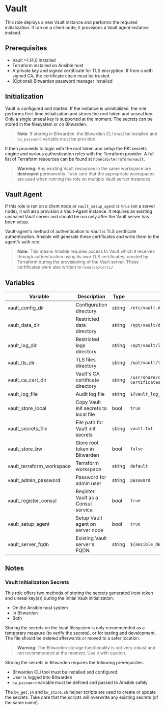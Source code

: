 # Vault

This role deploys a new Vault instance and performs the required initialization.
If ran on a client node, it provisions a Vault agent instance instead.

## Prerequisites
- Vault >1.14.0 installed
- Terraform installed on Ansible host
- A private key and signed certificate for TLS encryption. If from a self-signed CA,
  the certificate chain must be trusted.
- (Optional) Bitwarden password manager installed

## Initialization

Vault is configured and started. If the instance is uninitialized, the role
performs first-time initialization and stores the root token and unseal key.
Only a single unseal key is supported at the moment. The secrets can be stored
in the filesystem or on Bitwarden.

>**Note**: If storing in Bitwarden, the Bitwarden CLI must be installed and
>`bw_password` variable must be provided.

It then proceeds to login with the root token and setup the PKI secrets engine
and various authentication roles with the Terraform provider. A full list of
Terraform resources can be found at `homelab/terraform/vault`.

>**Warning**: Any existing Vault resources in the same workspace are
>**destroyed** permanently. Take care that the appropriate workspaces are used
>when running the role on multiple Vault server instances.

## Vault Agent

If this role is ran on a client node or `vault_setup_agent` is `true` (on a
server node), it will also provision a Vault-Agent instance. It requires an
existing unsealed Vault server and should be run only after the Vault server has
been setup.

Vault-agent's method of authentication to Vault is TLS certificate
authentication. Ansible will generate these certificates and write them to the
agent's auth role.

>**Note**: This means Ansible requires access to Vault which it receives through
>authentication using its own TLS certificates, created by Terraform during the
>provisioning of the Vault server. These certificates were also written to
>`homelab/certs/`

## Variables

| Variable | Description | Type | Default |
| -------- | ----------- | ---- | ------- |
| vault_config_dir | Configuration directory | string | `/etc/vault.d` |
| vault_data_dir | Restricted data directory | string | `/opt/vault/data` |
| vault_log_dir | Restricted logs directory | string | `/opt/vault/logs` |
| vault_tls_dir | TLS files directory | string | `/opt/vault/tls` |
| vault_ca_cert_dir | Vault's CA certificate directory | string | `/usr/share/ca-certificates/vault` |
| vault_log_file | Audit log file | string | `${vault_log_dir}/vault.log` |
| vault_store_local | Copy Vault init secrets to local file | bool | `true` |
| vault_secrets_file | File path for Vault init secrets | string | `vault.txt` |
| vault_store_bw | Store root token in Bitwarden | bool | `false` |
| vault_terraform_workspace | Terraform workspace | string | `default` |
| vault_admin_password | Password for admin user | string | `password` |
| vault_register_consul | Register Vault as a Consul service | bool | `true` |
| vault_setup_agent | Setup Vault agent on server node | bool | `true` |
| vault_server_fqdn | Existing Vault server's FQDN | string | `${ansible_default_ipv4.address}` |

## Notes

### Vault Initialization Secrets

This role offers two methods of storing the secrets generated (root token and
unseal key(s)) during the initial Vault initialization:

- On the Ansible host system
- In Bitwarden
- Both

Storing the secrets on the local filesystem is only recommended as a temporary
measure (to verify the secrets), or for testing and development. The file should
be deleted afterwards or moved to a safer location.

>**Warning**: The Bitwarden storage functionality is not very robust and not
>recommended at the moment. Use it with caution.

Storing the secrets in Bitwarden requires the following prerequisites:
- Bitwarden CLI tool must be installed and configured
- User is logged into Bitwarden
- `bw_password` variable must be defined and passed to Ansible safely

The `bw_get.sh` and `bw_store.sh` helper scripts are used to create or update
the secrets. Take care that the scripts will overwrite any existing secrets (of
the same name).
